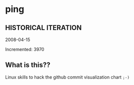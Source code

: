# ping

## HISTORICAL ITERATION
2008-04-15

Incremented: 3970

## What is this?? 
Linux skills to hack the github commit visualization chart `;-)`
